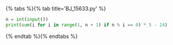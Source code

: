 {% tabs %}{% tab title='BJ_15633.py' %}

```py
n = int(input())
print(sum(i for i in range(1, n + 1) if n % i == 0) * 5 - 24)
```

{% endtab %}{% endtabs %}
